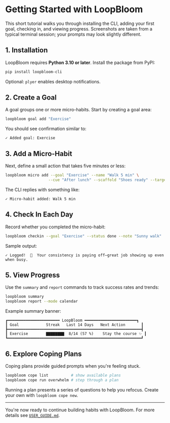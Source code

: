 # Getting Started with LoopBloom

This short tutorial walks you through installing the CLI, adding your first goal, checking in, and viewing progress. Screenshots are taken from a typical terminal session; your prompts may look slightly different.

## 1. Installation

LoopBloom requires **Python 3.10 or later**. Install the package from PyPI:

```bash
pip install loopbloom-cli
```

Optional: `plyer` enables desktop notifications.

## 2. Create a Goal

A goal groups one or more micro-habits. Start by creating a goal area:

```bash
loopbloom goal add "Exercise"
```

You should see confirmation similar to:

```console
✓ Added goal: Exercise
```

## 3. Add a Micro-Habit

Next, define a small action that takes five minutes or less:

```bash
loopbloom micro add --goal "Exercise" --name "Walk 5 min" \
                   --cue "After lunch" --scaffold "Shoes ready" --target-time 13:00
```

The CLI replies with something like:

```console
✓ Micro-habit added: Walk 5 min
```

## 4. Check In Each Day

Record whether you completed the micro-habit:

```bash
loopbloom checkin --goal "Exercise" --status done --note "Sunny walk"
```

Sample output:

```console
✓ Logged!  🎉  Your consistency is paying off—great job showing up even when busy.
```

## 5. View Progress

Use the `summary` and `report` commands to track success rates and trends:

```bash
loopbloom summary
loopbloom report --mode calendar
```

Example summary banner:

```console
┏━━━━━━━━━━━━━━━━━━━━━━━ LoopBloom ━━━━━━━━━━━━━━━━━━━━━━━┓
┃ Goal            Streak   Last 14 Days   Next Action       ┃
┣━━━━━━━━━━━━━━━━━━━━━━━━━━━━━━━━━━━━━━━━━━━━━━━━━━━━━━━━━━━┫
┃ Exercise        ▇▇▇▇▇▇▇▇  8/14 (57 %)    Stay the course ✨ ┃
┗━━━━━━━━━━━━━━━━━━━━━━━━━━━━━━━━━━━━━━━━━━━━━━━━━━━━━━━━━━━┛
```

## 6. Explore Coping Plans

Coping plans provide guided prompts when you're feeling stuck.

```bash
loopbloom cope list          # show available plans
loopbloom cope run overwhelm # step through a plan
```

Running a plan presents a series of questions to help you refocus. Create your own with `loopbloom cope new`.

---

You're now ready to continue building habits with LoopBloom. For more details see [`USER_GUIDE.md`](USER_GUIDE.md).
